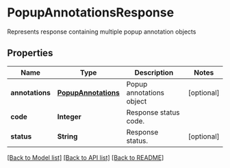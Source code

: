 ﻿
# PopupAnnotationsResponse
Represents response containing multiple popup annotation objects

## Properties
Name | Type | Description | Notes
------------ | ------------- | ------------- | -------------
**annotations** | [**PopupAnnotations**](PopupAnnotations.md) | Popup annotations object | [optional]
**code** | **Integer** | Response status code. | 
**status** | **String** | Response status. | [optional]


[[Back to Model list]](../README.md#documentation-for-models) [[Back to API list]](../README.md#documentation-for-api-endpoints) [[Back to README]](../README.md)


